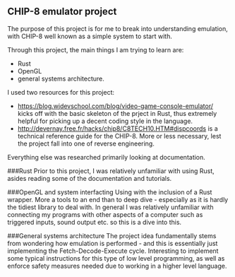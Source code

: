 ## CHIP-8 emulator project

The purpose of this project is for me to break into understanding emulation, with CHIP-8 well known as a simple system to start with.

Through this project, the main things I am trying to learn are:
- Rust
- OpenGL 
- general systems architecture.

I used two resources for this project:
- https://blog.wjdevschool.com/blog/video-game-console-emulator/ kicks off with the basic skeleton of the prject in Rust, thus extremely helpful for picking up a decent coding style in the language.
- http://devernay.free.fr/hacks/chip8/C8TECH10.HTM#dispcoords is a technical reference guide for the CHIP-8. More or less necessary, lest the project fall into one of reverse engineering.

Everything else was researched primarily looking at documentation.


###Rust
Prior to this project, I was relatively unfamiliar with using Rust, asides reading some of the documentation and tutorials.

###OpenGL and system interfacting
Using with the inclusion of a Rust wrapper. More a tools to an end than to deep dive - especially as it is hardly the tidiest library to deal with.
In general I was relatively unfamiliar with connecting my programs with other aspects of a computer such as triggered inputs, sound output etc. so this is a dive into this.

###General systems architecture
The project idea fundamentally stems from wondering how emulation is performed - and this is essentially just implementing the Fetch-Decode-Execute cycle. Interesting to implement some typical instructions for this type of low level programming, as well as enforce safety measures needed due to working in a higher level language.
